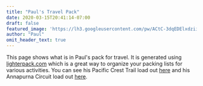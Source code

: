 ```yaml
---
title: "Paul's Travel Pack"
date: 2020-03-15T20:41:14-07:00
draft: false
featured_image: 'https://lh3.googleusercontent.com/pw/ACtC-3dqEDElxdziiKBfk3uR8E_xKztHcmeskNAZ7AAk7TCTj_orQ5ZI9X2_lSUN5Yjc5S7x5nLGNUQ0kbqAH5CxZitxghrIZCylUk9451ejdfU_ytth0ELVKhBEZrttTjGmEoUUgRukg0X0f8wUIa9_7A8eVQ=w1210-h908-no'
author: "Paul"
omit_header_text: true
---
```

This page shows what is in Paul's pack for travel.  It is generated using [lighterpack.com](https://lighterpack.com) which is a great way to organize your packing lists for various activities.  You can see his Pacific Crest Trail load out [here](/packs/pauls-pct-pack/) and his Annapurna Circuit load out [here](/packs/pauls-annapurna-pack/).

<script src="https://lighterpack.com/e/100gxp"></script><div id="100gxp"></div>